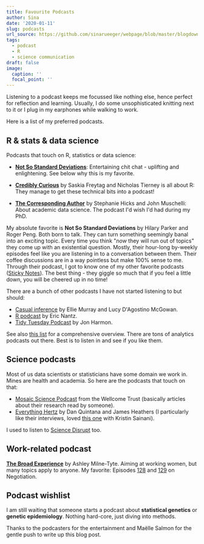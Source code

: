```yaml
---
title: Favourite Podcasts
author: Sina
date: '2020-01-11'
slug: podcasts
url_source: https://github.com/sinarueeger/webpage/blob/master/blogdown/content/post/2020-01-11-podcasts.md
tags: 
  - podcast
  - R
  - science communication
draft: false
image:
  caption: ''
  focal_point: ''
---
```


Listening to a podcast keeps me focussed like nothing else, hence perfect for reflection and learning. Usually, I do some unsophisticated knitting next to it or I plug in my earphones while walking to work. 

Here is a list of my preferred podcasts. 

## R & stats & data science
Podcasts that touch on R, statistics or data science: 

- [**Not So Standard Deviations**](http://nssdeviations.com/): Entertaining chit chat - uplifting and enlightening. See below why this is my favorite. 

- [**Credibly Curious**](https://soundcloud.com/crediblycurious) by Saskia Freytag and Nicholas Tierney is all about R: They manage to get these technical bits into a podcast! 

- [**The Corresponding Author**](https://twitter.com/CorrespondAuth) by Stephanie Hicks and John Muschelli: About academic data science. The podcast I'd wish I'd had during my PhD. 

My absolute favorite is **Not So Standard Deviations** by Hilary Parker and Roger Peng. Both born to talk. They can turn something seemingly banal into an exciting topic. Every time you think "*now* they will run out of topics" they come up with an existential question. Mostly, their hour-long by-weekly episodes feel like you are listening in to a conversation between them. Their coffee discussions are in a way pointless but make 100% sense to me. Through their podcast, I got to know one of my other favorite podcasts ([Sticky Notes](http://stickynotespodcast.libsyn.com/)). The best thing - they giggle so much that if you feel a little down, you will be cheered up in no time! 

There are a bunch of other podcasts I have not started listening to but should: 
- [Casual inference](http://casualinfer.libsyn.com/) by Ellie Murray and Lucy D'Agostino McGowan.
- [R podcast](https://r-podcast.org/) by Eric Nantz.
- [Tidy Tuesday Podcast](https://www.tidytuesday.com) by Jon Harmon.

See also [this list](https://jumpingrivers.github.io/podcasts/technical-podcasts.html) for a comprehensive overview. There are tons of analytics podcasts out there. Best is to listen in and see if you like them. 

## Science podcasts

Most of us data scientists or statisticians have some domain we work in. Mines are health and academia. So here are the podcasts that touch on that: 

- [Mosaic Science Podcast](https://mosaicscience.com/) from the Wellcome Trust (basically articles about their research read by someone). 
- [Everything Hertz](https://everythinghertz.com/) by Dan Quintana and James Heathers (I particularly like their interviews, loved [this one](https://everythinghertz.com/91) with Kristin Sainani). 

I used to listen to [Science Disrupt](https://sciencedisrupt.com/) too. 

## Work-related podcast

[**The Broad Experience**](http://www.thebroadexperience.com/) by Ashley Milne-Tyte. Aiming at working women, but many topics apply to anyone. My favorite: Episodes [128](http://www.thebroadexperience.com/listen/2018/6/13/episode-128-youre-worth-it-the-power-of-negotiation-part-1) and [129](http://www.thebroadexperience.com/listen/2018/6/20/episode-129-youre-worth-it-the-power-of-negotiation-part-2) on Negotiation. 

## Podcast wishlist

I am still waiting that someone starts a podcast about **statistical genetics** or **genetic epidemiology**. Nothing hard-core, just diving into methods. 

Thanks to the podcasters for the entertainment and Maëlle Salmon for the gentle push to write up this blog post.


